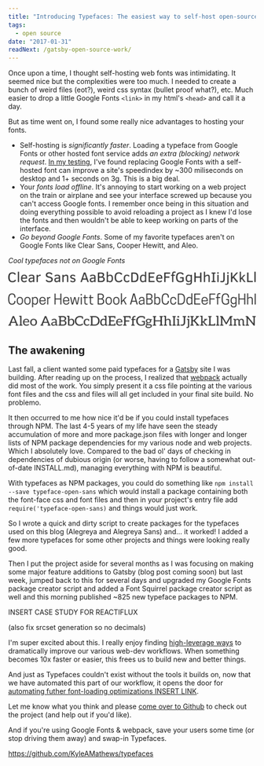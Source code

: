 ```yaml
---
title: "Introducing Typefaces: The easiest way to self-host open-source fonts"
tags:
  - open source
date: "2017-01-31"
readNext: /gatsby-open-source-work/
---
```


Once upon a time, I thought self-hosting web fonts was
intimidating. It seemed nice but the complexities were too much.  I
needed to create a bunch of weird files (eot?), weird css syntax
(bullet proof what?), etc. Much easier to drop a little Google Fonts
`<link>` in my html's `<head>` and call it a day.

But as time went on, I found some really nice advantages to hosting your
fonts.

* Self-hosting is *significantly faster*. Loading a typeface from Google
Fonts or other hosted font service adds *an extra (blocking) network
request*. [In my
testing](https://github.com/reactiflux/reactiflux.com/pull/21), I've
found replacing Google Fonts with a self-hosted font can improve a
site's speedindex by ~300 miliseconds on desktop and 1+ seconds on 3g.
This is a big deal.
* Your *fonts load offline*. It's annoying to start working on a web
project on the train or airplane and see your interface screwed up
because you can't access Google fonts. I remember once being in this
situation and doing everything possible to avoid reloading a project as
I knew I'd lose the fonts and then wouldn't be able to keep working on
parts of the interface.
* *Go beyond Google Fonts*. Some of my favorite typefaces aren't on Google
  Fonts like Clear Sans, Cooper Hewitt, and Aleo.

*Cool typefaces not on Google Fonts*

![Clear Sans typeface](clear-sans.png)

![Cooper Hewitt typeface](cooper-hewitt.png)

![Aleo typeface](aleo.png)

## The awakening

Last fall, a client wanted some paid typefaces for a
[Gatsby](https://github.com/gatsbyjs/gatsby) site I was building. After
reading up on the process, I realized that
[webpack](https://webpack.js.org) actually did most of the work.  You
simply present it a css file pointing at the various font files and the
css and files will all get included in your final site build. No
problemo.

It then occurred to me how nice it'd be if you could install typefaces
through NPM. The last 4-5 years of my life have seen the steady
accumulation of more and more package.json files with longer and longer
lists of NPM package dependencies for my various node and web projects.
Which I absolutely love. Compared to the bad ol' days of checking in
dependencies of dubious origin (or worse, having to follow a somewhat
out-of-date INSTALL.md), managing everything with NPM is beautiful.

With typefaces as NPM packages, you could do something like `npm
install --save typeface-open-sans` which would install a package
containing both the font-face css and font files and then in your
project's entry file add `require('typeface-open-sans)` and things
would just work.

So I wrote a quick and dirty script to create packages for the typefaces
used on this blog (Alegreya and Alegreya Sans) and... it worked! I added
a few more typefaces for some other projects and things were looking
really good.

Then I put the project aside for several months as I was focusing on
making some major feature additions to Gatsby (blog post coming soon)
but last week, jumped back to this for several days and upgraded my
Google Fonts package creator script and added a Font Squirrel package
creator script as well and this morning published ~825 new typeface
packages to NPM.

INSERT CASE STUDY FOR REACTIFLUX

(also fix srcset generation so no decimals)

I'm super excited about this. I really enjoy finding [high-leverage
ways](/gatsby-open-source-work/) to dramatically improve our various
web-dev workflows. When something becomes 10x faster or easier, this
frees us to build new and better things.

And just as Typefaces couldn't exist without the tools it builds on, now
that we have automated this part of our workflow, it opens the door for
[automating futher font-loading optimizations INSERT LINK]().

Let me know what you think and please [come over to
Github](/gatsby-open-source-work/) to check out the project (and help
out if you'd like).

And if you're using Google Fonts & webpack, save your users some time
(or stop driving them away) and swap-in Typefaces.

https://github.com/KyleAMathews/typefaces
